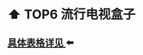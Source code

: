 # ⬆️ TOP6 流行电视盒子

## [具体表格详见 ](https://momentous-cupboard-3ac.notion.site/TOP6-ad30827dbfc5413d9e20d2943eb4faa1)⬅️

